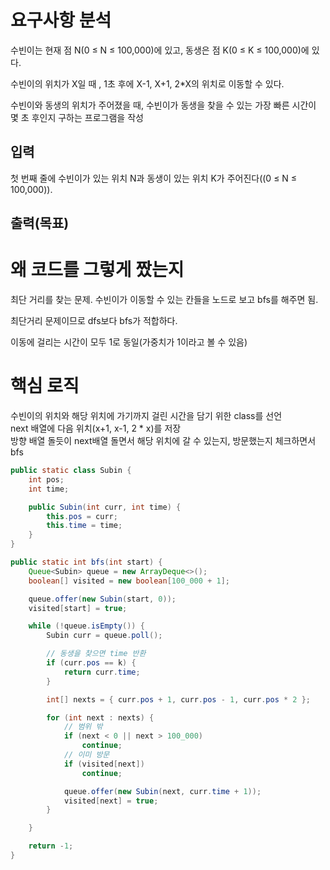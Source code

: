 # 요구사항 분석
수빈이는 현재 점 N(0 ≤ N ≤ 100,000)에 있고, 동생은 점 K(0 ≤ K ≤ 100,000)에 있다.

수빈이의 위치가 X일 때 , 1초 후에 X-1, X+1, 2*X의 위치로 이동할 수 있다.

수빈이와 동생의 위치가 주어졌을 때, 수빈이가 동생을 찾을 수 있는 가장 빠른 시간이 몇 초 후인지 구하는 프로그램을 작성
## 입력
첫 번째 줄에 수빈이가 있는 위치 N과 동생이 있는 위치 K가 주어진다((0 ≤ N ≤ 100,000)).
## 출력(목표)

# 왜 코드를 그렇게 짰는지
최단 거리를 찾는 문제. 수빈이가 이동할 수 있는 칸들을 노드로 보고 bfs를 해주면 됨.

최단거리 문제이므로 dfs보다 bfs가 적합하다.

이동에 걸리는 시간이 모두 1로 동일(가중치가 1이라고 볼 수 있음)
# 핵심 로직
수빈이의 위치와 해당 위치에 가기까지 걸린 시간을 담기 위한 class를 선언\
next 배열에 다음 위치(x+1, x-1, 2 * x)를 저장\
방향 배열 돌듯이 next배열 돌면서 해당 위치에 갈 수 있는지, 방문했는지 체크하면서 bfs
```java
public static class Subin {
    int pos;
    int time;

    public Subin(int curr, int time) {
        this.pos = curr;
        this.time = time;
    }
}

public static int bfs(int start) {
    Queue<Subin> queue = new ArrayDeque<>();
    boolean[] visited = new boolean[100_000 + 1];

    queue.offer(new Subin(start, 0));
    visited[start] = true;

    while (!queue.isEmpty()) {
        Subin curr = queue.poll();

        // 동생을 찾으면 time 반환
        if (curr.pos == k) {
            return curr.time;
        }

        int[] nexts = { curr.pos + 1, curr.pos - 1, curr.pos * 2 };

        for (int next : nexts) {
            // 범위 밖
            if (next < 0 || next > 100_000)
                continue;
            // 이미 방문
            if (visited[next])
                continue;

            queue.offer(new Subin(next, curr.time + 1));
            visited[next] = true;
        }

    }

    return -1;
}
```